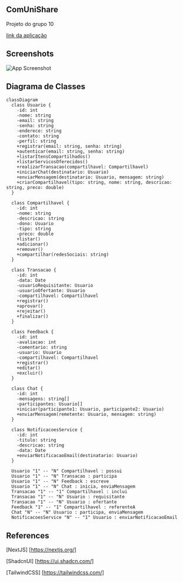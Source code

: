 ## ComUniShare

Projeto do grupo 10 

[link da aplicação](https://com-uni-share.vercel.app/)

## Screenshots

![App Screenshot](https://i.postimg.cc/8PcvQ4QM/screencapture-localhost-3000-2023-10-02-05-08-19.png)

## Diagrama de Classes

```mermaid
classDiagram
  class Usuario {
    -id: int
    -nome: string
    -email: string
    -senha: string
    -endereco: string
    -contato: string
    -perfil: string
    +registrar(email: string, senha: string)
    +autenticar(email: string, senha: string)
    +listarItensCompartilhados()
    +listarServicosOferecidos()
    +realizarTransacao(compartilhavel: Compartilhavel)
    +iniciarChat(destinatario: Usuario)
    +enviarMensagem(destinatario: Usuario, mensagem: string)
    +criarCompartilhavel(tipo: string, nome: string, descricao: string, preco: double)
  }

  class Compartilhavel {
    -id: int
    -nome: string
    -descricao: string
    -dono: Usuario
    -tipo: string
    -preco: double
    +listar()
    +adicionar()
    +remover()
    +compartilhar(redesSociais: string)
  }

  class Transacao {
    -id: int
    -data: Date
    -usuarioRequisitante: Usuario
    -usuarioOfertante: Usuario
    -compartilhavel: Compartilhavel
    +registrar()
    +aprovar()
    +rejeitar()
    +finalizar()
  }

  class Feedback {
    -id: int
    -avaliacao: int
    -comentario: string
    -usuario: Usuario
    -compartilhavel: Compartilhavel
    +registrar()
    +editar()
    +excluir()
  }

  class Chat {
    -id: int
    -mensagens: string[]
    -participantes: Usuario[]
    +iniciar(participante1: Usuario, participante2: Usuario)
    +enviarMensagem(remetente: Usuario, mensagem: string)
  }

  class NotificacoesService {
    -id: int
    -titulo: string
    -descricao: string
    -data: Date
    +enviarNotificacaoEmail(destinatario: Usuario)
  }

  Usuario "1" -- "N" Compartilhavel : possui
  Usuario "1" -- "N" Transacao : participa
  Usuario "1" -- "N" Feedback : escreve
  Usuario "1" -- "N" Chat : inicia, enviaMensagem
  Transacao "1" -- "1" Compartilhavel : inclui
  Transacao "1" -- "N" Usuario : requisitante
  Transacao "1" -- "N" Usuario : ofertante
  Feedback "1" -- "1" Compartilhavel : referenteA
  Chat "N" -- "N" Usuario : participa, enviaMensagem
  NotificacoesService "N" -- "1" Usuario : enviarNotificacaoEmail

```
##

## References

[NextJS] [https://nextjs.org/]

[ShadcnUI] [https://ui.shadcn.com/]

[TailwindCSS] [https://tailwindcss.com/]
